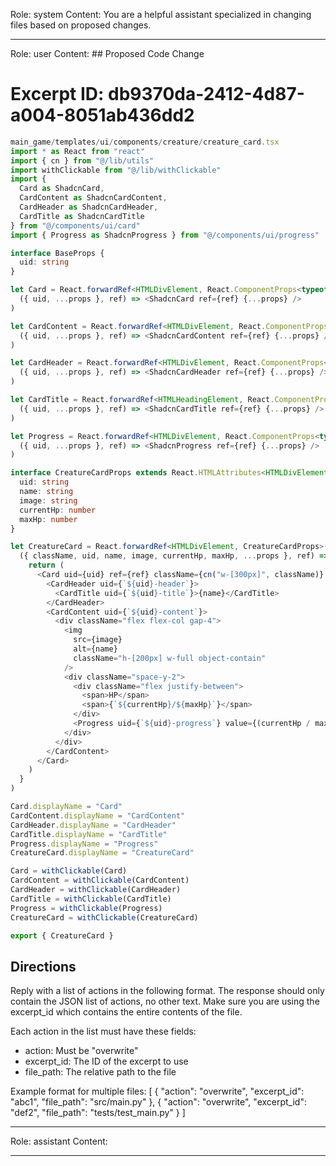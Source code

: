 Role: system
Content: You are a helpful assistant specialized in changing files based on proposed changes.
__________________
Role: user
Content: ## Proposed Code Change
# Excerpt ID: db9370da-2412-4d87-a004-8051ab436dd2
```typescript
main_game/templates/ui/components/creature/creature_card.tsx
import * as React from "react"
import { cn } from "@/lib/utils"
import withClickable from "@/lib/withClickable"
import { 
  Card as ShadcnCard, 
  CardContent as ShadcnCardContent, 
  CardHeader as ShadcnCardHeader, 
  CardTitle as ShadcnCardTitle 
} from "@/components/ui/card"
import { Progress as ShadcnProgress } from "@/components/ui/progress"

interface BaseProps {
  uid: string
}

let Card = React.forwardRef<HTMLDivElement, React.ComponentProps<typeof ShadcnCard> & BaseProps>(
  ({ uid, ...props }, ref) => <ShadcnCard ref={ref} {...props} />
)

let CardContent = React.forwardRef<HTMLDivElement, React.ComponentProps<typeof ShadcnCardContent> & BaseProps>(
  ({ uid, ...props }, ref) => <ShadcnCardContent ref={ref} {...props} />
)

let CardHeader = React.forwardRef<HTMLDivElement, React.ComponentProps<typeof ShadcnCardHeader> & BaseProps>(
  ({ uid, ...props }, ref) => <ShadcnCardHeader ref={ref} {...props} />
)

let CardTitle = React.forwardRef<HTMLHeadingElement, React.ComponentProps<typeof ShadcnCardTitle> & BaseProps>(
  ({ uid, ...props }, ref) => <ShadcnCardTitle ref={ref} {...props} />
)

let Progress = React.forwardRef<HTMLDivElement, React.ComponentProps<typeof ShadcnProgress> & BaseProps>(
  ({ uid, ...props }, ref) => <ShadcnProgress ref={ref} {...props} />
)

interface CreatureCardProps extends React.HTMLAttributes<HTMLDivElement> {
  uid: string
  name: string
  image: string
  currentHp: number
  maxHp: number
}

let CreatureCard = React.forwardRef<HTMLDivElement, CreatureCardProps>(
  ({ className, uid, name, image, currentHp, maxHp, ...props }, ref) => {
    return (
      <Card uid={uid} ref={ref} className={cn("w-[300px]", className)} {...props}>
        <CardHeader uid={`${uid}-header`}>
          <CardTitle uid={`${uid}-title`}>{name}</CardTitle>
        </CardHeader>
        <CardContent uid={`${uid}-content`}>
          <div className="flex flex-col gap-4">
            <img
              src={image}
              alt={name}
              className="h-[200px] w-full object-contain"
            />
            <div className="space-y-2">
              <div className="flex justify-between">
                <span>HP</span>
                <span>{`${currentHp}/${maxHp}`}</span>
              </div>
              <Progress uid={`${uid}-progress`} value={(currentHp / maxHp) * 100} />
            </div>
          </div>
        </CardContent>
      </Card>
    )
  }
)

Card.displayName = "Card"
CardContent.displayName = "CardContent"
CardHeader.displayName = "CardHeader"
CardTitle.displayName = "CardTitle"
Progress.displayName = "Progress"
CreatureCard.displayName = "CreatureCard"

Card = withClickable(Card)
CardContent = withClickable(CardContent)
CardHeader = withClickable(CardHeader)
CardTitle = withClickable(CardTitle)
Progress = withClickable(Progress)
CreatureCard = withClickable(CreatureCard)

export { CreatureCard }
```

## Directions
Reply with a list of actions in the following format. The response should only contain the JSON list of actions, no other text.
Make sure you are using the excerpt_id which contains the entire contents of the file.

Each action in the list must have these fields:
- action: Must be "overwrite"
- excerpt_id: The ID of the excerpt to use
- file_path: The relative path to the file

Example format for multiple files:
[
    {
        "action": "overwrite",
        "excerpt_id": "abc1",
        "file_path": "src/main.py"
    },
    {
        "action": "overwrite",
        "excerpt_id": "def2",
        "file_path": "tests/test_main.py"
    }
]
__________________
Role: assistant
Content: 
__________________
